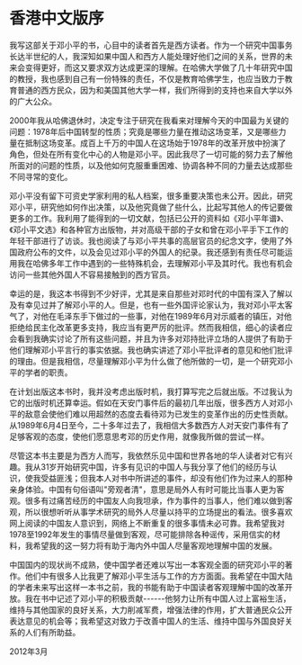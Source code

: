 # 香港中文版序

我写这部关于邓小平的书，心目中的读者首先是西方读者。作为一个研究中国事务长达半世纪的人，我深知如果中国人和西方人能处理好他们之间的关系，世界的未来会变得更好，而这又要求双方达成更深的理解。在哈佛大学做了几十年研究中国的教授，我也感到自己有一份特殊的责任，不仅是教育哈佛学生，也应当致力于教育普通的西方民众，因为和美国其他大学一样，我们所得到的支持也来自大学以外的广大公众。

2000年我从哈佛退休时，决定专注于研究在我看来对理解今天的中国最为关键的问题：1978年后中国转型的性质；究竟是哪些力量在推动这场变革，又是哪些力量在抵制这场变革。成百上千万的中国人在这场始于1978年的改革开放中扮演了角色，但处在所有变化中心的人物是邓小平。因此我尽了一切可能的努力去了解他所面对的问题的性质，以及他如何克服重重困难、协调各种不同的力量去达成那些不同寻常的变化。

邓小平没有留下可资史学家利用的私人档案，很多重要决策也未公开。因此，研究邓小平，研究他如何作出决策，以及他究竟做了些什么，比起写其他人的传记要做更多的工作。我利用了能得到的一切文献，包括已公开的资料如《邓小平年谱》、《邓小平文选》和各种官方出版物，并对高级干部的子女和曾在邓小平手下工作的年轻干部进行了访谈。我也阅读了与邓小平共事的高层官员的纪念文字，使用了外国政府公布的文件，以及会见过邓小平的外国人的纪录。我还感到有责任尽可能运用我在哈佛多年工作中遇到的一些特殊机会，去理解邓小平及其时代。我也有机会访问一些其他外国人不容易接触到的西方官员。

幸运的是，我这本书得到不少好评，尤其是来自那些对邓时代的中国有深入了解以及有幸见过并了解邓小平的人。但是，也有一些外国评论家认为，我对邓小平太客气了，对他在毛泽东手下做过的一些事，对他在1989年6月对示威者的镇压，对他拒绝给民主化改革更多支持，我应当有更严厉的批评。然而我相信，细心的读者应会看到我确实讨论了所有这些问题，并且为许多对邓持批评立场的人提供了有助于他们理解邓小平言行的事实依据。我也确实讲述了邓小平批评者的意见和他们批评的理由。但是我相信，尽量理解邓小平为什么做了他所做的一切，是一个研究邓小平的学者的职责。

在计划出版这本书时，我并没考虑出版时机，我打算写完之后就出版。不过我认为它的出版时机还算幸运。假如在天安门事件后的最初几年出版，很多西方人对邓小平的敌意会使他们难以用超然的态度去看待邓为已发生的变革作出的历史性贡献。从1989年6月4日至今，二十多年过去了，我相信大多数西方人对天安门事件有了足够客观的态度，使他们愿意思考邓的历史作用，就像我所做的尝试一样。

尽管这本书主要是为西方人而写，我依然乐见中国和世界各地的华人读者对它有兴趣。我从31岁开始研究中国，许多有见识的中国人与我分享了他们的经历与认识，使我受益匪浅；但我本人对书中所讲述的事件，却没有他们作为过来人的那种亲身体验。中国有句俗语叫"旁观者清"，意思是局外人有时可能比当事人更为客观。很多有过痛苦经历的中国友人向我坦承，作为事件的当事人，他们难以做到客观，所以很想听听从事学术研究的局外人尽量以持平的立场提出的看法。很多喜欢网上阅读的中国友人意识到，网络上不断重复的很多事情未必可靠。我希望我对1978至1992年发生的事情尽量做到客观，尽可能排除各种谣传，采用信实的材料，我希望我的这一努力将有助于海内外中国人尽量客观地理解中国的发展。

中国国内的现状尚不成熟，使中国学者还难以写出一本客观全面的研究邓小平的著作。他们中有很多人比我更了解邓小平生活与工作的方方面面。我希望在中国大陆的学者未来写出这样一本书之前，我的书能有助于中国读者客观理解中国的改革开放。我在书中记述了邓小平的积极贡献------他努力让所有中国人过上富裕生活，维持与其他国家的良好关系，大力削减军费，增强法律的作用，扩大普通民众公开表达意见的机会等；我希望这对致力于改善中国人的生活、维持中国与外国良好关系的人们有所助益。

2012年3月
